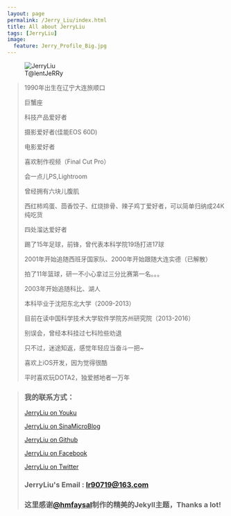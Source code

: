 ```yaml
---
layout: page
permalink: /Jerry_Liu/index.html
title: All about JerryLiu
tags: [JerryLiu]
image:
  feature: Jerry_Profile_Big.jpg
---
```

<figure>
  <img src="{{ site.url }}/images/Jerry_Profile_Big.jpg" alt="JerryLiu">
  <figcaption>T@lentJeRRy</figcaption>
</figure>

>1990年出生在辽宁大连旅顺口
>
>巨蟹座
>
>科技产品爱好者
>
>摄影爱好者(佳能EOS 60D)
>
>电影爱好者
>
>喜欢制作视频（Final Cut Pro）
>
>会一点儿PS,Lightroom
>
>曾经拥有六块儿腹肌
>
>西红柿鸡蛋、茴香饺子、红烧排骨、辣子鸡丁爱好者，可以简单归纳成24K纯吃货
>
>四处溜达爱好者
>
>踢了15年足球，前锋，曾代表本科学院19场打进17球
>
>2001年开始追随西班牙国家队、2000年开始跟随大连实德（已解散）
>
>拍了11年篮球，研一不小心拿过三分比赛第一名。。。
>
>2003年开始追随科比、湖人
>
>本科毕业于沈阳东北大学（2009-2013）
>
>目前在读中国科学技术大学软件学院苏州研究院（2013-2016）
>
>别误会，曾经本科挂过七科险些劝退
>
>只不过，迷途知返，感觉年轻应当奋斗一把~
>
>喜欢上iOS开发，因为觉得很酷
>
>平时喜欢玩DOTA2，独爱撼地者一万年
>


> ### 我的联系方式： ###
>
> [JerryLiu on Youku](http://i.youku.com/u/UMTkxNDY1MTY4)
>
> [JerryLiu on SinaMicroBlog](http://www.weibo.com/714530009?wvr=4&lf=reg)
> 
> [JerryLiu on Github](https://github.com/jerryliurui)
> 
> [JerryLiu on Facebook](https://www.facebook.com/people/刘瑞/100006495068467)
> 
> [JerryLiu on Twitter](https://twitter.com/Jerry_R_Liu)
> 
> ### JerryLiu's Email : lr90719@163.com ###
>
>
> ### 这里感谢[@hmfaysal](https://twitter.com/hmfaysal)制作的精美的Jekyll主题，Thanks a lot! ###